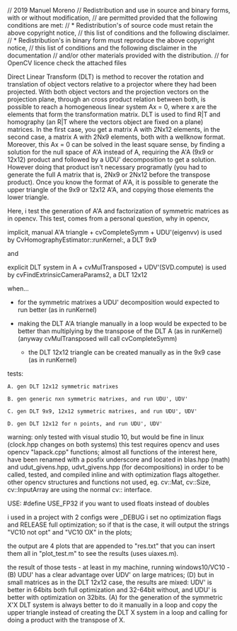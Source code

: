 // 2019 Manuel Moreno
// Redistribution and use in source and binary forms, with or without modification,
// are permitted provided that the following conditions are met:
//   * Redistribution's of source code must retain the above copyright notice,
//     this list of conditions and the following disclaimer.
//   * Redistribution's in binary form must reproduce the above copyright notice,
//     this list of conditions and the following disclaimer in the documentation
//     and/or other materials provided with the distribution.
// for OpenCV licence check the attached files


Direct Linear Transform (DLT) is method to recover the rotation and translation of object 
vectors relative to a projector where they had been projected. With both object vectors 
and the projection vectors on the projection plane, through an cross product relation 
between both, is possible to reach a homogeneous linear system Ax = 0, where x are the 
elements that form the transformation matrix. DLT is used to find R|T and homography 
(an R|T where the vectors object are fixed on a plane) matrices. In the first case, you 
get a matrix A with 2Nx12 elements, in the second case, a matrix A with 2Nx9 elements, both 
with a wellknow format. Moreover, this Ax = 0 can be solved in the least square sense, by 
finding a solution for the null space of A'A instead of A, requiring the A'A (9x9 or 12x12) 
product and followed by a UDU' decomposition to get a solution. However doing that product 
isn't necessary programatly (you had to generate the full A matrix that is, 2Nx9 or 2Nx12 before the 
transpose product). Once you know the format of A'A, it is possible to generate the upper 
triangle of the 9x9 or 12x12 A'A, and copying those elements the lower triangle.

Here, i test the generation of A'A and factorization of symmetric matrices as in opencv.
This test, comes from a personal question, why in opencv,

implicit, manual A'A triangle + cvCompleteSymm + UDU'(eigenvv) is used 
 by CvHomographyEstimator::runKernel:, a DLT 9x9
 
and

explicit DLT system in A + cvMulTransposed + UDV'(SVD.compute) is used 
 by cvFindExtrinsicCameraParams2, a DLT 12x12
 
when...

 - for the symmetric matrixes a UDU' decomposition would expected to 
   run better (as in runKernel)
   
 - making the DLT A'A triangle manually in a loop would be expected to be better
   than multiplying by the transpose of the DLT A (as in runKernel)  
   (anyway cvMulTransposed will call cvCompleteSymm)
   
    - the DLT 12x12 triangle can be created manually as in the 9x9 case (as in runKernel)
    
tests:

    A. gen DLT 12x12 symmetric matrixes
	
    B. gen generic nxn symmetric matrixes, and run UDU', UDV' 
	
    C. gen DLT 9x9, 12x12 symmetric matrixes, and run UDU', UDV'
	
    D. gen DLT 12x12 for n points, and run UDU', UDV'
    
warning: only tested with visual studio 10, but would be fine in linux (clock.hpp changes on both systems) this test requires opencv and uses opencv "lapack.cpp" functions; almost all functions of the interest here, have been renamed with a posfix underscore and located in blas.hpp (math) and udut_givens.hpp, udvt_givens.hpp (for decompositions) in order to be called, tested, and compiled inline and with optimization flags altogether. other opencv structures and functions not used, eg. cv::Mat, cv::Size, cv::InputArray are using the normal cv:: interface.

USE: #define USE_FP32 if you want to used floats instead of doubles

i used in a project with 2 configs were _DEBUG i set no optimization flags and RELEASE full optimization; so if that is the case, it will output the strings "VC10 not opt" and "VC10 OX" in the plots;

the output are 4 plots that are appended to "res.txt" that you can insert them all in "plot_test.m" to see the results (uses uiaxes.m).

the result of those tests - at least in my machine, running windows10/VC10 - (B) UDU' has a clear advantage over UDV' on large matrices; (D) but in small matrices as in the DLT 12x12 case, the results are mixed: UDV' is better in 64bits both full optimization and 32-64bit without, and UDU' is better with optimization on 32bits. (A) for the generation of the symmetric X'X DLT system is always better to do it manually in a loop and copy the upper triangle instead of creating the DLT X system in a loop and calling for doing a product with the transpose of X.
